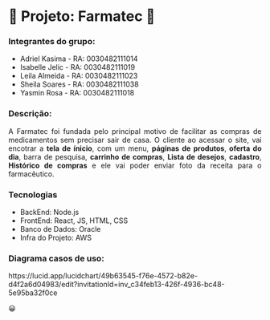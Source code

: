 <h1>&#128137; Projeto: Farmatec &#x1F48A;</h1>

<h3>Integrantes do grupo: </h3>

<ul>
  <li>Adriel Kasima - RA: 0030482111014</li>
  <li>Isabelle Jelic - RA: 0030482111019</li>
  <li>Leila Almeida - RA: 0030482111023</li>
  <li>Sheila Soares - RA: 0030482111038</li>
  <li>Yasmin Rosa - RA: 0030482111018</li>
</ul>

<h3>Descrição: </h3>
<p align="justify"> A Farmatec foi fundada pelo principal motivo de facilitar as compras de medicamentos sem precisar sair de casa.
 O cliente ao acessar o site, vai encotrar a <b>tela de ínicio</b>, com um menu, <b>páginas de produtos</b>,<b> oferta do dia</b>, barra de pesquisa, <b>carrinho de compras</b>, <b>Lista de desejos</b>, <b>cadastro</b>, <b>Histórico de compras</b> e ele vai poder enviar foto da receita para o farmacêutico.</p>

<h3>Tecnologias</h3>

<ul>
  <li>BackEnd: Node.js</li>
<li>FrontEnd: React, JS, HTML, CSS</li>
<li>Banco de Dados: Oracle</li>
<li>Infra do Projeto: AWS</li>
</ul>

<h3>Diagrama casos de uso: </h3>
https://lucid.app/lucidchart/49b63545-f76e-4572-b82e-d4f2a6d04983/edit?invitationId=inv_c34feb13-426f-4936-bc48-5e95ba32f0ce

&#128512;
